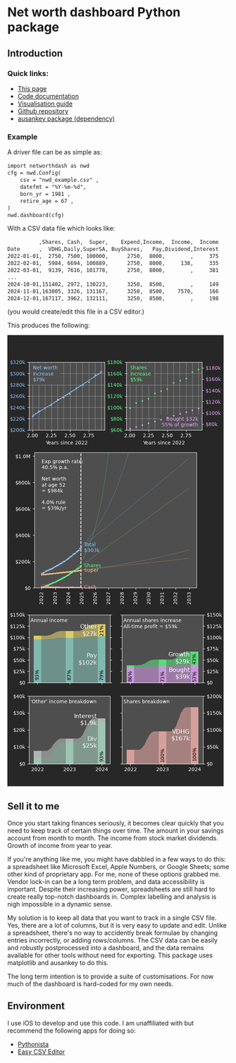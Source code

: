 # Net worth dashboard Python package

## Introduction

### Quick links:

* [This page](https://wspr.io/networthdash/)
* [Code documentation](https://wspr.io/networthdash/reference/)
* [Visualisation guide](https://wspr.io/networthdash/visualisation/)
* [Github repository](https://github.com/wspr/networthdash)
* [ausankey package (dependency)](https://aumag.github.io/ausankey/)

### Example

A driver file can be as simple as:
```
import networthdash as nwd
cfg = nwd.Config(
    csv = "nwd_example.csv" ,
    datefmt = "%Y-%m-%d",
    born_yr = 1981 ,
    retire_age = 67 ,
)
nwd.dashboard(cfg)
```

With a CSV data file which looks like:
```
          ,Shares, Cash,  Super,    Expend,Income,  Income,  Income
Date      ,  VDHG,Daily,SuperSA, BuyShares,   Pay,Dividend,Interest
2022-01-01,  2750, 7500, 100000,      2750,  8000,        ,     375
2022-02-01,  5984, 6694, 100889,      2750,  8000,     138,     335
2022-03-01,  9139, 7616, 101778,      2750,  8000,        ,     381
...
2024-10-01,151402, 2972, 130223,      3250,  8500,        ,     149
2024-11-01,163005, 3326, 131167,      3250,  8500,    7570,     166
2024-12-01,167117, 3962, 132111,      3250,  8500,        ,     198
```
(you would create/edit this file in a CSV editor.)

This produces the following:

![Example of the Net Worth Dashboard.](nwd_example.png)

## Sell it to me

Once you start taking finances seriously, it becomes clear quickly that you need to keep track of certain things over time. The amount in your savings account from month to month. The income from stock market dividends. Growth of income from year to year.

If you're anything like me, you might have dabbled in a few ways to do this: a spreadsheet like Microsoft Excel, Apple Numbers, or Google Sheets; some other kind of proprietary app. For me, none of these options grabbed me. Vendor lock-in can be a long term problem, and data accessibility is important. Despite their increasing power, spreadsheets are still hard to create really top-notch dashboards in. Complex labelling and analysis is nigh impossible in a dynamic sense.

My solution is to keep all data that you want to track in a single CSV file. Yes, there are a lot of columns, but it is very easy to update and edit. Unlike a spreadsheet, there's no way to accidently break formulae by changing entries incorrectly, or adding rows/columns. The CSV data can be easily and robustly postprocessed into a dashboard, and the data remains available for other tools without need for exporting. This package uses matplotlib and ausankey to do this.

The long term intention is to provide a suite of customisations. For now much of the dashboard is hard-coded for my own needs.

## Environment

I use iOS to develop and use this code. I am unaffiliated with but recommend the following apps for doing so:

* [Pythonista](http://omz-software.com/pythonista/)
* [Easy CSV Editor](https://vdt-labs.com/easy-csv-editor/)